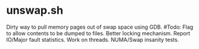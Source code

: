 # unswap.sh
Dirty way to pull memory pages out of swap space using GDB. 
#Todo: 
Flag to allow contents to be dumped to files.
Better locking mechanism.
Report IO/Major fault statistics.
Work on threads.
NUMA/Swap insanity tests.
